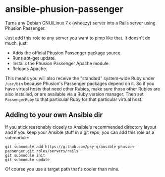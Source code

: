 # ansible-phusion-passenger

Turns any Debian GNU/Linux 7.x (wheezy) server into a Rails server using Phusion Passenger.

Just add this role to any server you want to pimp like that. It doesn't do much, just:

* Adds the official Phusion Passenger package source.
* Runs apt-get update.
* Installs the Phusion Passenger Apache module.
* Reloads Apache.

This means you will also receive the "standard" system-wide Ruby under `/usr/bin` because Phusion's Passenger packages depend on it. So if you have virtual hosts that need other Rubies, make sure those other Rubies are also installed, or are available via a Ruby version manager. Then set `PassengerRuby` to that particular Ruby for that particular virtual host.

## Adding to your own Ansible dir

If you stick reasonably closely to Ansible's recommended directory layout and if you keep your Ansible stuff in a git repo, you can add this role as a submodule:

    git submodule add https://github.com/psy-q/ansible-phusion-passenger.git roles/servers/rails
    git submodule init
    git submodule update

Of course you use a target path that's cooler than mine.
